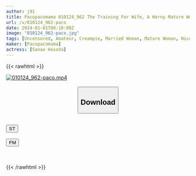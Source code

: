 ```yaml
---
author: j91
title: Pacopacomama 010124_962 The Training For Wife, A Horny Mature Woman Who Looks Good In A Kimono Sanae Hosoda
url: /v/010124_962-paco
date: 2024-01-01T00:10:00Z
image: "010124_962-paco.jpg"
tags: [Uncensored, Amateur, Creampie, Married Woman, Mature Woman, Nice Ass, Sexy Legs, Shaved, Slender, Yukata]
maker: [Pacopacomama]
actress: [Sanae Hosoda]
---
```



{{< rawhtml >}}

<div class="video" data-videoid="J2DAyeXXo6tjLbX">
    <a href="javascript:;">
        <img src="/v/010124_962-paco/010124_962-paco.jpg" width="WIDTH" height="HEIGHT" alt="010124_962-paco.mp4" loading="lazy">
    </a>
</div>

<script type="text/javascript" src="https://j91.asia/asset/on-demand-st.js"></script>

<br>
  <link rel="stylesheet" href="https://j91.asia/asset/bs5.css">
  
  <center>
  <button class="btn btn-primary" type="button" data-bs-toggle="collapse" data-bs-target=".multi-collapse" aria-expanded="false" aria-controls="multiCollapseExample1 multiCollapseExample2"><h2>Download</h2></button></center>
</p>
<div class="row">
  <div class="col">
    <div class="collapse multi-collapse" id="multiCollapseExample1">
      <div class="card card-body">
	      	      <br>
<div class="buttons">  
<a href="https://streamtape.to/v/J2DAyeXXo6tjLbX" target="_blank"><button class="btn-hover color-3"><i class="fa fa-download"></i> ST</button></a></div>
    </div>
  </div>
</div>
  <div class="col">
    <div class="collapse multi-collapse" id="multiCollapseExample2">
      <div class="card card-body">
	      <br>
<div class="buttons">
    <a href="https://filemoon.sx/d/jrrslwfmaukb" target="_blank"><button class="btn-hover color-8"><i class="fa fa-download"></i> FM</button></a></div>
<br><br>
      </div>
    </div>
  </div>
</div>

{{< /rawhtml >}}
